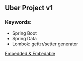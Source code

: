 ## Uber Project v1

### Keywords:  
* Spring Boot  
* Spring Data  
* Lombok: getter/setter generator  

[Embedded & Embedable](#Embedded)